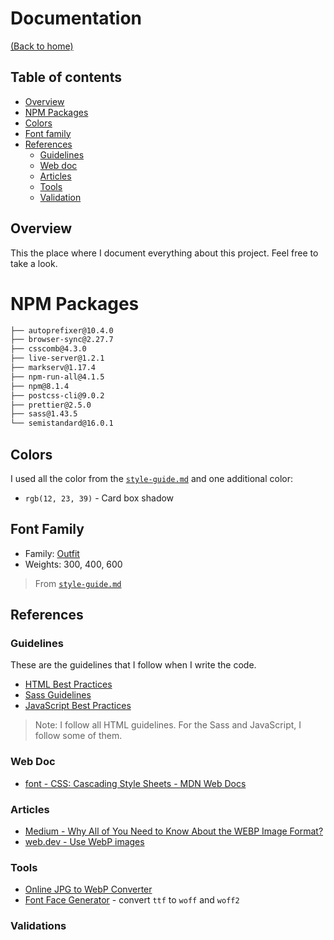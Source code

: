 # Documentation
[(Back to home)](https://github.com/vanzasetia/NFT-preview-card-component#readme)

## Table of contents
- [Overview](#overview)
- [NPM Packages](#npm-packages)
- [Colors](#colors)
- [Font family](#font-family)
- [References](#references)
  - [Guidelines](#guidelines)
  - [Web doc](#web-doc)
  - [Articles](#articles)
  - [Tools](#tools)
  - [Validation](#validation)

## Overview
This the place where I document everything about this project. Feel free to take a look.

# NPM Packages

```txt
├── autoprefixer@10.4.0
├── browser-sync@2.27.7
├── csscomb@4.3.0
├── live-server@1.2.1
├── markserv@1.17.4
├── npm-run-all@4.1.5
├── npm@8.1.4
├── postcss-cli@9.0.2
├── prettier@2.5.0
├── sass@1.43.5
└── semistandard@16.0.1
```

## Colors
I used all the color from the [`style-guide.md`](../style-guide.md) and one additional color:
- `rgb(12, 23, 39)` - Card box shadow

## Font Family
- Family: [Outfit](https://fonts.google.com/specimen/Outfit)
- Weights: 300, 400, 600

> From [`style-guide.md`](../style-guide.md)

## References

### Guidelines

These are the guidelines that I follow when I write the code.
- [HTML Best Practices](https://github.com/hail2u/html-best-practices)
- [Sass Guidelines](https://sass-guidelin.es/)
- [JavaScript Best Practices](https://www.w3.org/wiki/JavaScript_best_practices)

> Note: I follow all HTML guidelines. For the Sass and JavaScript, I follow some of them.

### Web Doc
- [font - CSS: Cascading Style Sheets - MDN Web Docs](https://developer.mozilla.org/en-US/docs/Web/CSS/font)

### Articles
- [Medium - Why All of You Need to Know About the WEBP Image Format?](https://medium.com/swlh/why-all-of-you-need-to-know-about-the-webp-image-format-d1b4c55b5342)
- [web.dev - Use WebP images](https://web.dev/serve-images-webp/)

### Tools
- [Online JPG to WebP Converter](https://ezgif.com/jpg-to-webp)
- [Font Face Generator](https://everythingfonts.com/font-face) - convert `ttf` to `woff` and `woff2`

### Validations
